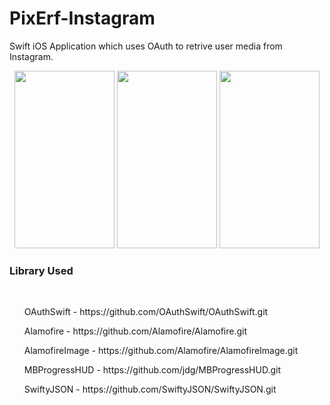 # PixErf-Instagram

Swift iOS Application which uses OAuth to retrive user media from Instagram.

<p align="center">
  <img height=284 width=160 src="https://cloud.githubusercontent.com/assets/18480880/15283765/e62a02a0-1b44-11e6-95bf-4fd21254b5a8.png" />
  <img height=284 width=160 src="https://cloud.githubusercontent.com/assets/18480880/15283734/aaee10e6-1b44-11e6-945f-f9efee643fed.png" />
  <img height=284 width=160 src="https://cloud.githubusercontent.com/assets/18480880/15283761/db076c50-1b44-11e6-9699-25cf3f7510ea.png" />
</p>

<p>
  <h3> Library Used </h3>
  </br>
  <ul>OAuthSwift - <href>https://github.com/OAuthSwift/OAuthSwift.git</href></ul>
  <ul>Alamofire - <href>https://github.com/Alamofire/Alamofire.git</href></ul>
  <ul>AlamofireImage - <href>https://github.com/Alamofire/AlamofireImage.git</href></ul>
  <ul>MBProgressHUD - <href>https://github.com/jdg/MBProgressHUD.git</href></ul>
  <ul>SwiftyJSON - <href>https://github.com/SwiftyJSON/SwiftyJSON.git</href></ul>
</p>


  

